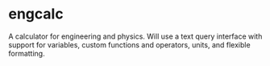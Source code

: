 # engcalc

A calculator for engineering and physics. Will use a text query interface with support for variables, custom functions and operators, units, and flexible formatting.
